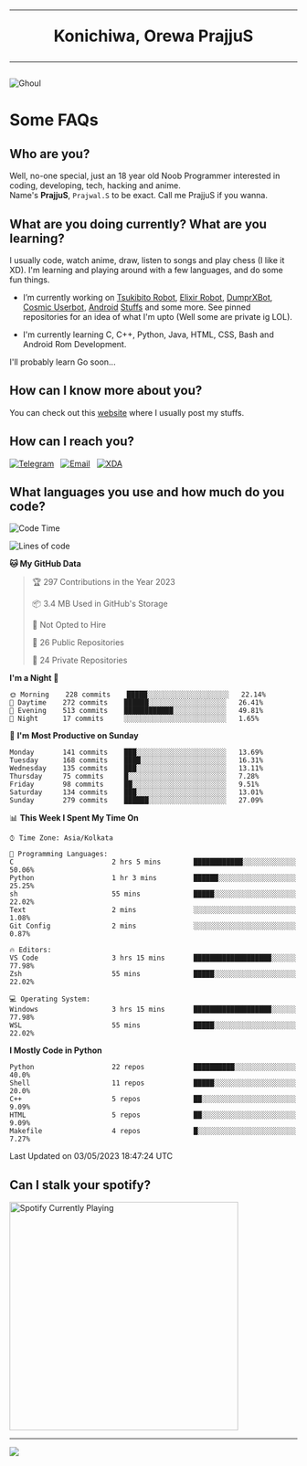 <h1 align="center"><hr>Konichiwa, Orewa PrajjuS<hr></h1>


<img src="https://telegra.ph/file/6041d22c64479ee5ff802.jpg" alt="Ghoul"/>


<h1>Some FAQs</h1>


<h2>Who are you?</h2>

Well, no-one special, just an 18 year old Noob Programmer interested in coding, developing, tech, hacking and anime.
<br>
Name's <b>PrajjuS</b>, <code>Prajwal.S</code> to be exact. Call me PrajjuS if you wanna.


<h2>What are you doing currently? What are you learning?</h2>

I usually code, watch anime, draw, listen to songs and play chess (I like it XD). I'm learning and playing around with a few languages, and do some fun things.

- I’m currently working on <a href="Https://t.me/PrajjuSAssistantBot">Tsukibito Robot</a>, <a href="https://t.me/projectelixir_bot">Elixir Robot</a>, <a href="https://t.me/DumprXBot">DumprXBot</a>, <a href="https://github.com/SkyLab-Devs/CosmicUserbot">Cosmic Userbot</a>, <a href="https://github.com/Noob-OS">Android</a> <a href="https://github.com/PrajjuS/device_xiaomi_vince">Stuffs</a> and some more. See pinned repositories for an idea of what I'm upto (Well some are private ig LOL).

- I'm currently learning C, C++, Python, Java, HTML, CSS, Bash and Android Rom Development.

I'll probably learn Go soon...


<h2>How can I know more about you?</h2>

You can check out this <a href="https://prajjus.site">website</a> where I usually post my stuffs.


<h2>How can I reach you?</h2>

<a href="https://t.me/PrajjuS"><img src="https://img.shields.io/badge/PrajjuS-2CA5E0?style=flat-square&logo=telegram&logoColor=white" alt="Telegram"/></a>&nbsp;&nbsp;&nbsp;<a href="theprajjus@gmail.com"><img src="https://img.shields.io/badge/theprajjus@gmail.com-D14836?style=flat-square&logo=gmail&logoColor=white" alt="Email"/></a>&nbsp;&nbsp;&nbsp;<a href="https://forum.xda-developers.com/m/prajjus.10388799/"><img src="https://img.shields.io/badge/PrajjuS-F59714?style=flat-square&logo=xda-developers&logoColor=white" alt="XDA"/></a>


<h2>What languages you use and how much do you code?</h2>

<!--START_SECTION:waka-->
![Code Time](http://img.shields.io/badge/Code%20Time-302%20hrs%205%20mins-blue)

![Lines of code](https://img.shields.io/badge/From%20Hello%20World%20I%27ve%20Written-32%20Thousand%20lines%20of%20code-blue)

**🐱 My GitHub Data** 

> 🏆 297 Contributions in the Year 2023
 > 
> 📦 3.4 MB Used in GitHub's Storage 
 > 
> 🚫 Not Opted to Hire
 > 
> 📜 26 Public Repositories 
 > 
> 🔑 24 Private Repositories  
 > 
**I'm a Night 🦉** 

```text
🌞 Morning    228 commits    █████░░░░░░░░░░░░░░░░░░░░   22.14% 
🌆 Daytime    272 commits    ██████░░░░░░░░░░░░░░░░░░░   26.41% 
🌃 Evening    513 commits    ████████████░░░░░░░░░░░░░   49.81% 
🌙 Night      17 commits     ░░░░░░░░░░░░░░░░░░░░░░░░░   1.65%

```
📅 **I'm Most Productive on Sunday** 

```text
Monday       141 commits    ███░░░░░░░░░░░░░░░░░░░░░░   13.69% 
Tuesday      168 commits    ████░░░░░░░░░░░░░░░░░░░░░   16.31% 
Wednesday    135 commits    ███░░░░░░░░░░░░░░░░░░░░░░   13.11% 
Thursday     75 commits     █░░░░░░░░░░░░░░░░░░░░░░░░   7.28% 
Friday       98 commits     ██░░░░░░░░░░░░░░░░░░░░░░░   9.51% 
Saturday     134 commits    ███░░░░░░░░░░░░░░░░░░░░░░   13.01% 
Sunday       279 commits    ██████░░░░░░░░░░░░░░░░░░░   27.09%

```


📊 **This Week I Spent My Time On** 

```text
⌚︎ Time Zone: Asia/Kolkata

💬 Programming Languages: 
C                        2 hrs 5 mins        ████████████░░░░░░░░░░░░░   50.06% 
Python                   1 hr 3 mins         ██████░░░░░░░░░░░░░░░░░░░   25.25% 
sh                       55 mins             █████░░░░░░░░░░░░░░░░░░░░   22.02% 
Text                     2 mins              ░░░░░░░░░░░░░░░░░░░░░░░░░   1.08% 
Git Config               2 mins              ░░░░░░░░░░░░░░░░░░░░░░░░░   0.87%

🔥 Editors: 
VS Code                  3 hrs 15 mins       ███████████████████░░░░░░   77.98% 
Zsh                      55 mins             █████░░░░░░░░░░░░░░░░░░░░   22.02%

💻 Operating System: 
Windows                  3 hrs 15 mins       ███████████████████░░░░░░   77.98% 
WSL                      55 mins             █████░░░░░░░░░░░░░░░░░░░░   22.02%

```

**I Mostly Code in Python** 

```text
Python                   22 repos            ██████████░░░░░░░░░░░░░░░   40.0% 
Shell                    11 repos            █████░░░░░░░░░░░░░░░░░░░░   20.0% 
C++                      5 repos             ██░░░░░░░░░░░░░░░░░░░░░░░   9.09% 
HTML                     5 repos             ██░░░░░░░░░░░░░░░░░░░░░░░   9.09% 
Makefile                 4 repos             █░░░░░░░░░░░░░░░░░░░░░░░░   7.27%

```



 Last Updated on 03/05/2023 18:47:24 UTC
<!--END_SECTION:waka-->


<h2>Can I stalk your spotify?</h2>

<a href="https://open.spotify.com/user/cotgk31v4nhw20gs5adb29jq5"><img src="https://spotify-readme-prajjus.vercel.app/api?theme=dark&rainbow=true" alt="Spotify Currently Playing" width="400px"/></a>


<hr>


<img src="https://komarev.com/ghpvc/?username=prajjus&label=Profile%20Views&color=000000&style=flat">

